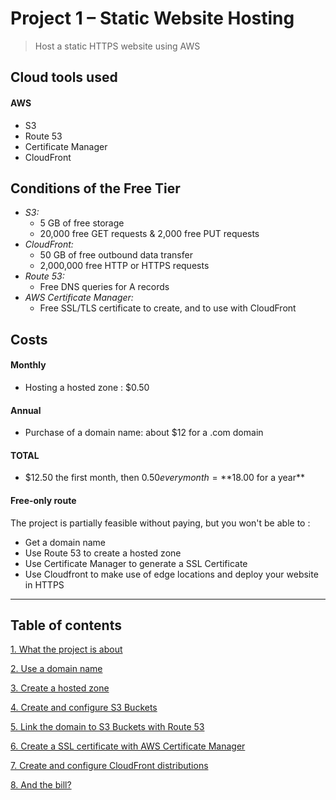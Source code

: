 # Project 1 – Static Website Hosting

> Host a static HTTPS website using AWS

## Cloud tools used
#### AWS
- S3
- Route 53
- Certificate Manager
- CloudFront

## Conditions of the Free Tier
-	*S3:*
    -	5 GB of free storage
    -	20,000 free GET requests & 2,000 free PUT requests
-	*CloudFront:*
    -	50 GB of free outbound data transfer
    -	2,000,000 free HTTP or HTTPS requests
-	*Route 53:*
    -   Free DNS queries for A records
-	*AWS Certificate Manager:*
    -	Free SSL/TLS certificate to create, and to use with CloudFront

## Costs
#### Monthly
- Hosting a hosted zone : $0.50

#### Annual
- Purchase of a domain name: about $12 for a .com domain

#### TOTAL
- $12.50 the first month, then $0.50 every month = **$18.00 for a year**

#### Free-only route
The project is partially feasible without paying, but you won't be able to :
- Get a domain name
- Use Route 53 to create a hosted zone
- Use Certificate Manager to generate a SSL Certificate
- Use Cloudfront to make use of edge locations and deploy your website in HTTPS
___

## Table of contents

[1. What the project is about](/projects/project-1/part-1/README.md)

[2. Use a domain name](/projects/project-1/part-2/README.md)

[3. Create a hosted zone](/projects/project-1/part-3/README.md)

[4. Create and configure S3 Buckets](/projects/project-1/part-4/README.md)

[5. Link the domain to S3 Buckets with Route 53](/projects/project-1/part-5/README.md)

[6. Create a SSL certificate with AWS Certificate Manager](/projects/project-1/part-6/README.md)

[7. Create and configure CloudFront distributions](/projects/project-1/part-7/README.md)

[8. And the bill?](/projects/project-1/part-8/README.md)
